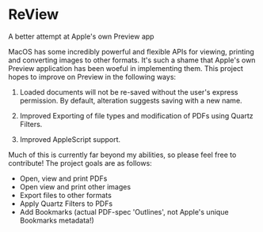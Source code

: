 # ReView
A better attempt at Apple's own Preview app

MacOS has some incredibly powerful and flexible APIs for viewing, printing and converting images to other formats. It's such a shame that Apple's own Preview application has been woeful in implementing them. This project hopes to improve on Preview in the following ways:

1. Loaded documents will not be re-saved without the user's express permission. By default, alteration suggests saving with a new name.

2. Improved Exporting of file types and modification of PDFs using Quartz Filters.

3. Improved AppleScript support.


Much of this is currently far beyond my abilities, so please feel free to contribute! The project goals are as follows:

* Open, view and print PDFs
* Open view and print other images
* Export files to other formats
* Apply Quartz Filters to PDFs
* Add Bookmarks (actual PDF-spec 'Outlines', not Apple's unique Bookmarks metadata!)

